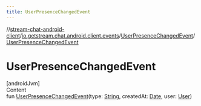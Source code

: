 ```yaml
---
title: UserPresenceChangedEvent
---
```

//[stream-chat-android-client](../../../index.md)/[io.getstream.chat.android.client.events](../index.md)/[UserPresenceChangedEvent](index.md)/[UserPresenceChangedEvent](UserPresenceChangedEvent.md)



# UserPresenceChangedEvent  
[androidJvm]  
Content  
fun [UserPresenceChangedEvent](UserPresenceChangedEvent.md)(type: [String](https://kotlinlang.org/api/latest/jvm/stdlib/kotlin/-string/index.html), createdAt: [Date](https://developer.android.com/reference/kotlin/java/util/Date.html), user: [User](../../io.getstream.chat.android.client.models/User/index.md))  




